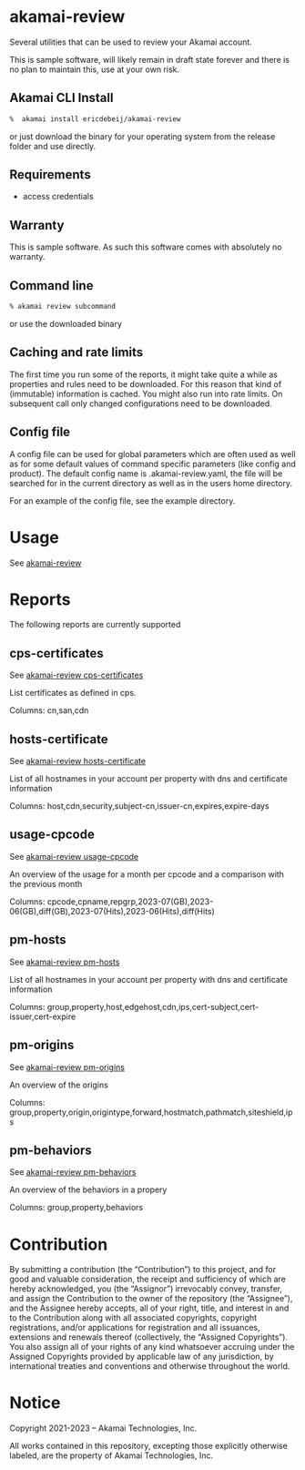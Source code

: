# akamai-review
Several utilities that can be used to review your Akamai account.

This is sample software, will likely remain in draft state forever and there is no plan to maintain this, use at your own risk.

## Akamai CLI Install
```bash
%  akamai install ericdebeij/akamai-review
```

or just download the binary for your operating system from the release folder and use directly.

## Requirements
* access credentials

## Warranty
This is sample software. As such this software comes with absolutely no warranty.

## Command line
```bash
% akamai review subcommand
```
or use the downloaded binary

## Caching and rate limits
The first time you run some of the reports, it might take quite a while as properties and rules need to be downloaded. For this reason that kind of (immutable) information is cached. You might also run into rate limits. On subsequent call only changed configurations need to be downloaded. 

## Config file
A config file can be used for global parameters which are often used as well as for some default values of command specific parameters (like config and product).
The default config name is .akamai-review.yaml, the file will be searched for in the current directory as well as in the users home directory.

For an example of the config file, see the example directory.

# Usage
See [akamai-review](akamai-review.md)

# Reports
The following reports are currently supported

## cps-certificates
See [akamai-review cps-certificates](akamai-review_cps-certificates.md)

List certificates as defined in cps.

Columns: cn,san,cdn

## hosts-certificate
See [akamai-review hosts-certificate](akamai-review_hosts-certificate.md)

List of all hostnames in your account per property with dns and certificate information

Columns: host,cdn,security,subject-cn,issuer-cn,expires,expire-days

## usage-cpcode
See [akamai-review usage-cpcode](akamai-review_usage-cpcode.md)

An overview of the usage for a month per cpcode and a comparison with the previous month

Columns: cpcode,cpname,repgrp,2023-07(GB),2023-06(GB),diff(GB),2023-07(Hits),2023-06(Hits),diff(Hits)

## pm-hosts
See [akamai-review pm-hosts](akamai-review_pm-hosts.md)

List of all hostnames in your account per property with dns and certificate information

Columns: group,property,host,edgehost,cdn,ips,cert-subject,cert-issuer,cert-expire

## pm-origins
See [akamai-review pm-origins](akamai-review_pm-origins.md)

An overview of the origins

Columns: group,property,origin,origintype,forward,hostmatch,pathmatch,siteshield,ips

## pm-behaviors
See [akamai-review pm-behaviors](akamai-review_pm-behaviors.md)

An overview of the behaviors in a propery

Columns: group,property,behaviors

# Contribution

By submitting a contribution (the “Contribution”) to this project, and for good and valuable consideration, the receipt and sufficiency of which are hereby acknowledged, you (the “Assignor”) irrevocably convey, transfer, and assign the Contribution to the owner of the repository (the “Assignee”), and the Assignee hereby accepts, all of your right, title, and interest in and to the Contribution along with all associated copyrights, copyright registrations, and/or applications for registration and all issuances, extensions and renewals thereof (collectively, the “Assigned Copyrights”). You also assign all of your rights of any kind whatsoever accruing under the Assigned Copyrights provided by applicable law of any jurisdiction, by international treaties and conventions and otherwise throughout the world. 

# Notice

Copyright 2021-2023 – Akamai Technologies, Inc.
 
All works contained in this repository, excepting those explicitly otherwise labeled, are the property of Akamai Technologies, Inc.